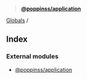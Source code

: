> **[@poppinss/application](README.md)**

[Globals](README.md) /

## Index

### External modules

* [@poppinss/application](modules/_poppinss_application.md)